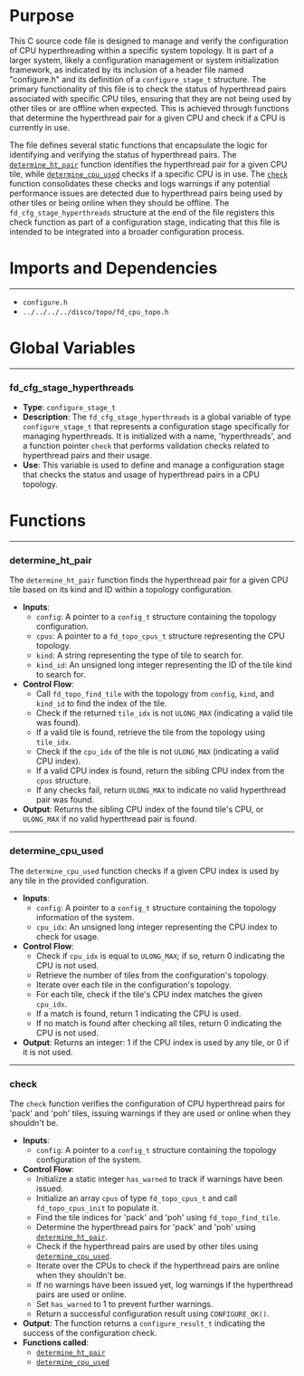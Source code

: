 # Purpose
This C source code file is designed to manage and verify the configuration of CPU hyperthreading within a specific system topology. It is part of a larger system, likely a configuration management or system initialization framework, as indicated by its inclusion of a header file named "configure.h" and its definition of a `configure_stage_t` structure. The primary functionality of this file is to check the status of hyperthread pairs associated with specific CPU tiles, ensuring that they are not being used by other tiles or are offline when expected. This is achieved through functions that determine the hyperthread pair for a given CPU and check if a CPU is currently in use.

The file defines several static functions that encapsulate the logic for identifying and verifying the status of hyperthread pairs. The [`determine_ht_pair`](#determine_ht_pair) function identifies the hyperthread pair for a given CPU tile, while [`determine_cpu_used`](#determine_cpu_used) checks if a specific CPU is in use. The [`check`](#check) function consolidates these checks and logs warnings if any potential performance issues are detected due to hyperthread pairs being used by other tiles or being online when they should be offline. The `fd_cfg_stage_hyperthreads` structure at the end of the file registers this check function as part of a configuration stage, indicating that this file is intended to be integrated into a broader configuration process.
# Imports and Dependencies

---
- `configure.h`
- `../../../../disco/topo/fd_cpu_topo.h`


# Global Variables

---
### fd\_cfg\_stage\_hyperthreads
- **Type**: `configure_stage_t`
- **Description**: The `fd_cfg_stage_hyperthreads` is a global variable of type `configure_stage_t` that represents a configuration stage specifically for managing hyperthreads. It is initialized with a name, 'hyperthreads', and a function pointer `check` that performs validation checks related to hyperthread pairs and their usage.
- **Use**: This variable is used to define and manage a configuration stage that checks the status and usage of hyperthread pairs in a CPU topology.


# Functions

---
### determine\_ht\_pair<!-- {{#callable:determine_ht_pair}} -->
The `determine_ht_pair` function finds the hyperthread pair for a given CPU tile based on its kind and ID within a topology configuration.
- **Inputs**:
    - `config`: A pointer to a `config_t` structure containing the topology configuration.
    - `cpus`: A pointer to a `fd_topo_cpus_t` structure representing the CPU topology.
    - `kind`: A string representing the type of tile to search for.
    - `kind_id`: An unsigned long integer representing the ID of the tile kind to search for.
- **Control Flow**:
    - Call `fd_topo_find_tile` with the topology from `config`, `kind`, and `kind_id` to find the index of the tile.
    - Check if the returned `tile_idx` is not `ULONG_MAX` (indicating a valid tile was found).
    - If a valid tile is found, retrieve the tile from the topology using `tile_idx`.
    - Check if the `cpu_idx` of the tile is not `ULONG_MAX` (indicating a valid CPU index).
    - If a valid CPU index is found, return the sibling CPU index from the `cpus` structure.
    - If any checks fail, return `ULONG_MAX` to indicate no valid hyperthread pair was found.
- **Output**: Returns the sibling CPU index of the found tile's CPU, or `ULONG_MAX` if no valid hyperthread pair is found.


---
### determine\_cpu\_used<!-- {{#callable:determine_cpu_used}} -->
The `determine_cpu_used` function checks if a given CPU index is used by any tile in the provided configuration.
- **Inputs**:
    - `config`: A pointer to a `config_t` structure containing the topology information of the system.
    - `cpu_idx`: An unsigned long integer representing the CPU index to check for usage.
- **Control Flow**:
    - Check if `cpu_idx` is equal to `ULONG_MAX`; if so, return 0 indicating the CPU is not used.
    - Retrieve the number of tiles from the configuration's topology.
    - Iterate over each tile in the configuration's topology.
    - For each tile, check if the tile's CPU index matches the given `cpu_idx`.
    - If a match is found, return 1 indicating the CPU is used.
    - If no match is found after checking all tiles, return 0 indicating the CPU is not used.
- **Output**: Returns an integer: 1 if the CPU index is used by any tile, or 0 if it is not used.


---
### check<!-- {{#callable:check}} -->
The `check` function verifies the configuration of CPU hyperthread pairs for 'pack' and 'poh' tiles, issuing warnings if they are used or online when they shouldn't be.
- **Inputs**:
    - `config`: A pointer to a `config_t` structure containing the topology configuration of the system.
- **Control Flow**:
    - Initialize a static integer `has_warned` to track if warnings have been issued.
    - Initialize an array `cpus` of type `fd_topo_cpus_t` and call `fd_topo_cpus_init` to populate it.
    - Find the tile indices for 'pack' and 'poh' using `fd_topo_find_tile`.
    - Determine the hyperthread pairs for 'pack' and 'poh' using [`determine_ht_pair`](#determine_ht_pair).
    - Check if the hyperthread pairs are used by other tiles using [`determine_cpu_used`](#determine_cpu_used).
    - Iterate over the CPUs to check if the hyperthread pairs are online when they shouldn't be.
    - If no warnings have been issued yet, log warnings if the hyperthread pairs are used or online.
    - Set `has_warned` to 1 to prevent further warnings.
    - Return a successful configuration result using `CONFIGURE_OK()`.
- **Output**: The function returns a `configure_result_t` indicating the success of the configuration check.
- **Functions called**:
    - [`determine_ht_pair`](#determine_ht_pair)
    - [`determine_cpu_used`](#determine_cpu_used)


